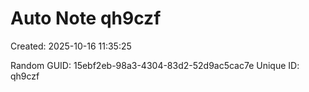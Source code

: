 ﻿# Auto Note qh9czf
Created: 2025-10-16 11:35:25

Random GUID: 15ebf2eb-98a3-4304-83d2-52d9ac5cac7e
Unique ID: qh9czf
